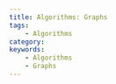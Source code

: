 ```yaml
---
title: Algorithms: Graphs
tags:
    - Algorithms
category: 
keywords:
	- Algorithms
	- Graphs
---
```

<!--stackedit_data:
eyJoaXN0b3J5IjpbOTc0NzEyMDE0XX0=
-->